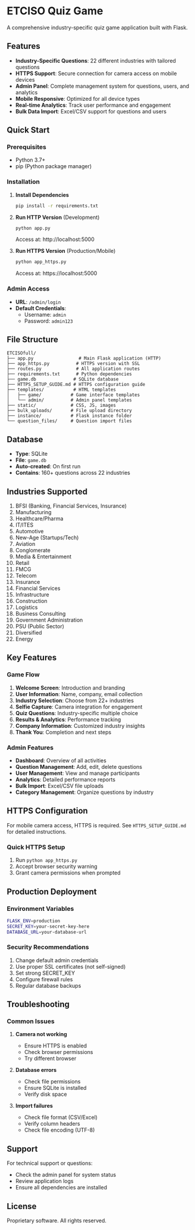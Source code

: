 # ETCISO Quiz Game

A comprehensive industry-specific quiz game application built with Flask.

## Features

- **Industry-Specific Questions**: 22 different industries with tailored questions
- **HTTPS Support**: Secure connection for camera access on mobile devices
- **Admin Panel**: Complete management system for questions, users, and analytics
- **Mobile Responsive**: Optimized for all device types
- **Real-time Analytics**: Track user performance and engagement
- **Bulk Data Import**: Excel/CSV support for questions and users

## Quick Start

### Prerequisites
- Python 3.7+
- pip (Python package manager)

### Installation

1. **Install Dependencies**
   ```bash
   pip install -r requirements.txt
   ```

2. **Run HTTP Version** (Development)
   ```bash
   python app.py
   ```
   Access at: http://localhost:5000

3. **Run HTTPS Version** (Production/Mobile)
   ```bash
   python app_https.py
   ```
   Access at: https://localhost:5000

### Admin Access

- **URL**: `/admin/login`
- **Default Credentials**: 
  - Username: `admin`
  - Password: `admin123`

## File Structure

```
ETCISOfull/
├── app.py                 # Main Flask application (HTTP)
├── app_https.py          # HTTPS version with SSL
├── routes.py             # All application routes
├── requirements.txt      # Python dependencies
├── game.db              # SQLite database
├── HTTPS_SETUP_GUIDE.md # HTTPS configuration guide
├── templates/           # HTML templates
│   ├── game/           # Game interface templates
│   └── admin/          # Admin panel templates
├── static/             # CSS, JS, images
├── bulk_uploads/       # File upload directory
├── instance/           # Flask instance folder
└── question_files/     # Question import files
```

## Database

- **Type**: SQLite
- **File**: `game.db`
- **Auto-created**: On first run
- **Contains**: 160+ questions across 22 industries

## Industries Supported

1. BFSI (Banking, Financial Services, Insurance)
2. Manufacturing
3. Healthcare/Pharma
4. IT/ITES
5. Automotive
6. New-Age (Startups/Tech)
7. Aviation
8. Conglomerate
9. Media & Entertainment
10. Retail
11. FMCG
12. Telecom
13. Insurance
14. Financial Services
15. Infrastructure
16. Construction
17. Logistics
18. Business Consulting
19. Government Administration
20. PSU (Public Sector)
21. Diversified
22. Energy

## Key Features

### Game Flow
1. **Welcome Screen**: Introduction and branding
2. **User Information**: Name, company, email collection
3. **Industry Selection**: Choose from 22+ industries
4. **Selfie Capture**: Camera integration for engagement
5. **Quiz Questions**: Industry-specific multiple choice
6. **Results & Analytics**: Performance tracking
7. **Company Information**: Customized industry insights
8. **Thank You**: Completion and next steps

### Admin Features
- **Dashboard**: Overview of all activities
- **Question Management**: Add, edit, delete questions
- **User Management**: View and manage participants
- **Analytics**: Detailed performance reports
- **Bulk Import**: Excel/CSV file uploads
- **Category Management**: Organize questions by industry

## HTTPS Configuration

For mobile camera access, HTTPS is required. See `HTTPS_SETUP_GUIDE.md` for detailed instructions.

### Quick HTTPS Setup
1. Run `python app_https.py`
2. Accept browser security warning
3. Grant camera permissions when prompted

## Production Deployment

### Environment Variables
```bash
FLASK_ENV=production
SECRET_KEY=your-secret-key-here
DATABASE_URL=your-database-url
```

### Security Recommendations
1. Change default admin credentials
2. Use proper SSL certificates (not self-signed)
3. Set strong SECRET_KEY
4. Configure firewall rules
5. Regular database backups

## Troubleshooting

### Common Issues

1. **Camera not working**
   - Ensure HTTPS is enabled
   - Check browser permissions
   - Try different browser

2. **Database errors**
   - Check file permissions
   - Ensure SQLite is installed
   - Verify disk space

3. **Import failures**
   - Check file format (CSV/Excel)
   - Verify column headers
   - Check file encoding (UTF-8)

## Support

For technical support or questions:
- Check the admin panel for system status
- Review application logs
- Ensure all dependencies are installed

## License

Proprietary software. All rights reserved.